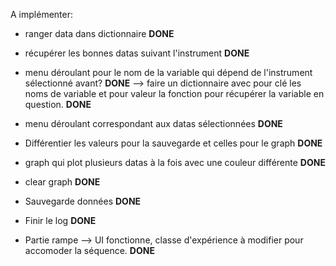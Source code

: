 A implémenter:

- ranger data dans dictionnaire                                                                                                       **DONE**

- récupérer les bonnes datas suivant l'instrument                                                                                     **DONE**

- menu déroulant pour le nom de la variable qui dépend de l'instrument sélectionné avant?                                             **DONE**
--> faire un dictionnaire avec pour clé les noms de variable et pour valeur la fonction pour récupérer la variable en question.       **DONE**

- menu déroulant correspondant aux datas sélectionnées                                                                                **DONE**

- Différentier les valeurs pour la sauvegarde et celles pour le graph                                                                 **DONE**

- graph qui plot plusieurs datas à la fois avec une couleur différente                                                                **DONE**

- clear graph                                                                                                                         **DONE**

- Sauvegarde données                                                                                                                  **DONE**
- Finir le log                                                                                                                        **DONE**

- Partie rampe --> UI fonctionne, classe d'expérience à modifier pour accomoder la séquence.                                          **DONE**